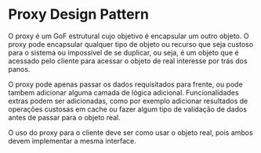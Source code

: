 # Proxy Design Pattern

O proxy é um GoF estrutural cujo objetivo é encapsular um outro objeto. O proxy pode encapsular qualquer tipo de objeto ou recurso que seja custoso para o sistema ou impossível de se duplicar, ou seja, é um objeto que é acessado pelo cliente para acessar o objeto de real interesse por trás dos panos.

O proxy pode apenas passar os dados requisitados para frente, ou pode tambem adicionar alguma camada de lógica adicional. Funcionalidades extras podem ser adicionadas, como por exemplo adicionar resultados de operações custosas em cache ou fazer algum tipo de validação de dados antes de passar para o objeto real.

O uso do proxy para o cliente deve ser como usar o objeto real, pois ambos devem implementar a mesma interface.
